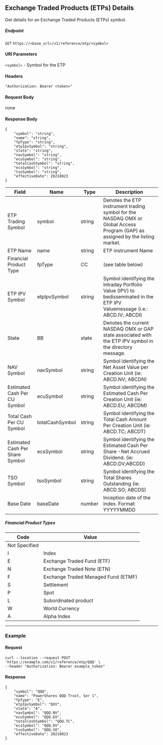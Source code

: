 ## Exchange Traded Products (ETPs) Details

Get details for an Exchange Traded Products (ETPs) symbol.

##### Endpoint

`GET` `https://<base_url>/v1/reference/etp/<symbol>`

#### URI Parameters

`<symbol>` - Symbol for the ETP 

#### Headers

`"Authorization: Bearer <token>"`

#### Request Body

none

#### Response Body

```
{
    "symbol": "string",
    "name": "string",
    "fpType": "string",
    "etpIpvSymbol": "string",
    "state": "string",
    "navSymbol": "string",
    "ecuSymbol": "string",
    "totalCashSymbol": "string",
    "ecsSymbol": "string",
    "tsoSymbol": "string",
    "effectiveDate": 20210823
}
```

| Field | Name | Type | Description |
|-------|------|------|-------------|
|ETP Trading Symbol|symbol|string|Denotes the ETP instrument trading symbol for the NASDAQ OMX or Global Access Program (GAP) as assigned by the listing market.|
|ETP Name|name|string|ETP instrument Name|
|Financial Product Type|fpType|CC|(see table below)|
|ETP IPV Symbol|etpIpvSymbol|string|Symbol identifying the Intraday Portfolio Value (IPV) to bedisseminated in the ETP IPV Valuemessage (i.e.: ABCD.IV; ABCDI)|
|State|BB|state|Denotes the current NASDAQ OMX or GAP state associated with the ETP IPV symbol in the directory message. |
|NAV Symbol|navSymbol|string|Symbol identifying the Net Asset Value per Creation Unit (ie: ABCD.NV; ABCDN)|
|Estimated Cash Per CU Symbol|ecuSymbol|string|Symbol identifying the Estimated Cash Per Creation Unit (ie: ABCD.EU; ABCDM)|
|Total Cash Per CU Symbol|totalCashSymbol|string|Symbol identifying the Total Cash Amount Per Creation Unit (ie: ABCD.TC; ABCDT)|
|Estimated Cash Per Share Symbol|ecsSymbol|string|Symbol identifying the Estimated Cash Per Share -Net Accrued Dividend. (ie: ABCD.DV;ABCDD)|
|TSO Symbol|tsoSymbol|string|Symbol identifying the Total Shares Outstanding (ie: ABCD.SO; ABCDS)|
|Base Date|baseDate|number|Inception date of the index. Format: YYYYYMMDD|

##### Financial Product Types

| Code | Value |
|-------|------|
|<blank> Not Specified|
|I| Index|
|E| Exchange Traded Fund (ETF)|
|N| Exchange Traded Note (ETN)|
|F| Exchange Traded Managed Fund (ETMF)|
|S| Settlement|
|P| Spot|
|L| Subordinated product|
|W| World Currency|
|A| Alpha Index|


---


### Example

#### Request

```
curl --location --request POST 'https://example.com/v1/reference/etp/QQQ' \
--header "Authorization: Bearer example_token"
```

#### Response

```
{
    "symbol": "QQQ",
    "name": "PowerShares QQQ Trust, Ser 1",
    "fpType": "E",
    "etpIpvSymbol": "QXV",
    "state": "A",
    "navSymbol": "QQQ.NV",
    "ecuSymbol": "QQQ.EU",
    "totalCashSymbol": "QQQ.TC",
    "ecsSymbol": "QQQ.DV",
    "tsoSymbol": "QQQ.SO",
    "effectiveDate": 20210823
}
```
